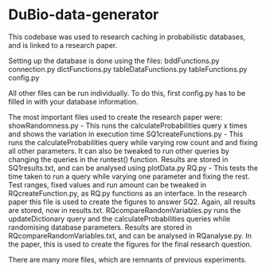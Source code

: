 # DuBio-data-generator

This codebase was used to research caching in probabilistic databases, and is linked to a research paper.

Setting up the database is done using the files:
bddFunctions.py
connection.py
dictFunctions.py
tableDataFunctions.py
tableFunctions.py
config.py

All other files can be run individually.
To do this, first config.py has to be filled in with your database information.

The most important files used to create the research paper were:
showRandomness.py - This runs the calculateProbabilities query x times and shows the variation in execution time
SQ1createFunctions.py - This runs the calculateProbabilities query while varying row count and and fixing all other parameters. It can also be tweaked to run other queries by changing the queries in the runtest() function. Results are stored in SQ1results.txt, and can be analysed using plotData.py
RQ.py - This tests the time taken to run a query while varying one parameter and fixing the rest. Test ranges, fixed values and run amount can be tweaked in RQcreateFunction.py, as RQ.py functions as an interface. In the research paper this file is used to create the figures to answer SQ2. Again, all results are stored, now in results.txt.
RQcompareRandomVariables.py runs the updateDictionary query and the calculateProbabilities queries while randomising database parameters. Results are stored in RQcompareRandomVariables.txt, and can be analysed in RQanalyse.py. In the paper, this is used to create the figures for the final research question.

There are many more files, which are remnants of previous experiments.